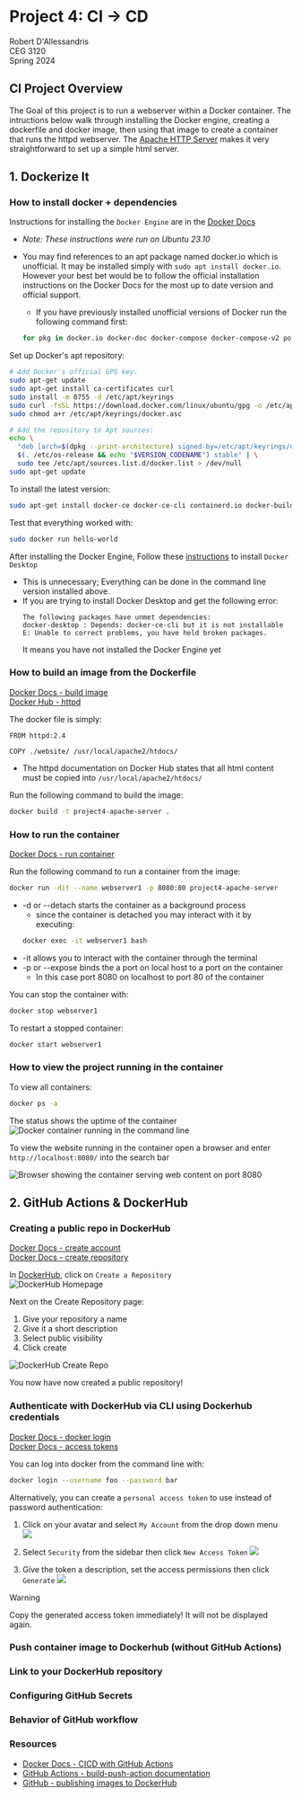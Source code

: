 # Project 4: CI -> CD  
Robert D'Allessandris  
CEG 3120  
Spring 2024  

## CI Project Overview 
  
The Goal of this project is to run a webserver within a Docker container. The intructions below walk through installing the Docker engine, creating a dockerfile and docker image, then using that image to create a container that runs the httpd webserver. The [Apache HTTP Server](https://hub.docker.com/_/httpd) makes it very straightforward to set up a simple html server. 

## 1. Dockerize It
  
### How to install docker + dependencies  

Instructions for installing the `Docker Engine` are in the [Docker Docs](https://docs.docker.com/engine/install/ubuntu/#install-using-the-repository)
- *Note: These instructions were run on Ubuntu 23.10*
- You may find references to an apt package named docker.io which is unofficial. It may be installed simply with `sudo apt install docker.io`. However your best bet would be to follow the official installation instructions on the Docker Docs for the most up to date version and official support.
    - If you have previously installed unofficial versions of Docker run the following command first:

    ```bash
    for pkg in docker.io docker-doc docker-compose docker-compose-v2 podman-docker containerd runc; do sudo apt-get remove $pkg; done
    ```

Set up Docker's apt repository:
```bash
# Add Docker's official GPG key:
sudo apt-get update
sudo apt-get install ca-certificates curl
sudo install -m 0755 -d /etc/apt/keyrings
sudo curl -fsSL https://download.docker.com/linux/ubuntu/gpg -o /etc/apt/keyrings/docker.asc
sudo chmod a+r /etc/apt/keyrings/docker.asc

# Add the repository to Apt sources:
echo \
  "deb [arch=$(dpkg --print-architecture) signed-by=/etc/apt/keyrings/docker.asc] https://download.docker.com/linux/ubuntu \
  $(. /etc/os-release && echo "$VERSION_CODENAME") stable" | \
  sudo tee /etc/apt/sources.list.d/docker.list > /dev/null
sudo apt-get update
```  

To install the latest version:

```bash
sudo apt-get install docker-ce docker-ce-cli containerd.io docker-buildx-plugin docker-compose-plugin
```

Test that everything worked with:  
```bash
sudo docker run hello-world
```

After installing the Docker Engine, Follow these [instructions](https://docs.docker.com/desktop/install/ubuntu/) to install `Docker Desktop`
- This is unnecessary; Everything can be done in the command line version installed above.
- If you are trying to install Docker Desktop and get the following error:
    ```
    The following packages have unmet dependencies:
    docker-desktop : Depends: docker-ce-cli but it is not installable
    E: Unable to correct problems, you have held broken packages.
    ```
    It means you have not installed the Docker Engine yet  
### How to build an image from the Dockerfile

[Docker Docs - build image](https://docs.docker.com/reference/cli/docker/image/build/)  
[Docker Hub - httpd](https://hub.docker.com/_/httpd)

The docker file is simply:
```docker
FROM httpd:2.4

COPY ./website/ /usr/local/apache2/htdocs/
```
- The httpd documentation on Docker Hub states that all html content must be copied into `/usr/local/apache2/htdocs/`  

Run the following command to build the image: 
```bash
docker build -t project4-apache-server .
```
  
### How to run the container  

[Docker Docs - run container](https://docs.docker.com/reference/cli/docker/container/run/)  

Run the following command to run a container from the image:
```bash
docker run -dit --name webserver1 -p 8080:80 project4-apache-server
```
- -d or --detach starts the container as a background process
    - since the container is detached you may interact with it by executing: 
    ```bash
    docker exec -it webserver1 bash
    ```
- -it allows you to interact with the container through the terminal
- -p or --expose binds the a port on local host to a port on the container
    - In this case port 8080 on localhost to port 80 of the container

You can stop the container with:
```bash
docker stop webserver1
```

To restart a stopped container:
```bash
docker start webserver1
```

### How to view the project running in the container
To view all containers:
```bash
docker ps -a
```
The status shows the uptime of the container  
![Docker container running in the command line](./img/docker_ps.png)  

To view the website running in the container open a browser and enter `http://localhost:8080/` into the search bar  
  

![Browser showing the container serving web content on port 8080](./img/container_in_browser.png)


## 2. GitHub Actions & DockerHub  

### Creating a public repo in DockerHub

[Docker Docs - create account](https://docs.docker.com/docker-id/)  
[Docker Docs - create repository](https://docs.docker.com/docker-hub/repos/create/)  

In [DockerHub](https://hub.docker.com/), click on `Create a Repository`  
![DockerHub Homepage](./img/dockerhub_homepage.png)

Next on the Create Repository page: 
1. Give your repository a name
2. Give it a short description
3. Select public visibility
4. Click create

![DockerHub Create Repo](./img/dockerhub_create_repo.png)  
  
You now have now created a public repository!

### Authenticate with DockerHub via CLI using Dockerhub credentials  
[Docker Docs - docker login](https://docs.docker.com/reference/cli/docker/login/)  
[Docker Docs - access tokens](https://docs.docker.com/security/for-developers/access-tokens/)  

You can log into docker from the command line with:  

```bash
docker login --username foo --password bar
```  

Alternatively, you can create a `personal access token` to use instead of password authentication:  

1. Click on your avatar and select `My Account` from the drop down menu  
![](./img/docker_myaccount.png)  

2. Select `Security` from the sidebar then click `New Access Token`
![](./img/docker_security.png)  

3. Give the token a description, set the access permissions then click `Generate`
![](./img/docker_access_token.png)  
  

> [!WARNING]  
> Copy the generated access token immediately! It will not be displayed again.

### Push container image to Dockerhub (without GitHub Actions)

### Link to your DockerHub repository

### Configuring GitHub Secrets

### Behavior of GitHub workflow

### Resources

- [Docker Docs - CICD with GitHub Actions](https://docs.docker.com/ci-cd/github-actions/)
- [GitHub Actions - build-push-action documentation](https://github.com/marketplace/actions/build-and-push-docker-images)
- [GitHub - publishing images to DockerHub](https://docs.github.com/en/actions/guides/publishing-docker-images#publishing-images-to-docker-hub)